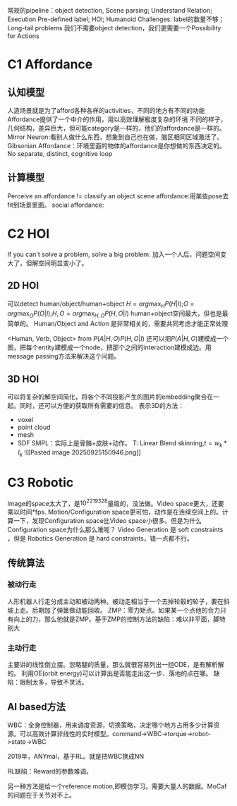 常规的pipeline：object detection, Scene parsing; Understand Relation; Execution
             Pre-defined label; HOI; Humanoid
Challenges: label的数量不够；Long-tail problems
我们不需要object detection，我们更需要一个Possibility for Actions

# C1 Affordance
## 认知模型
人造场景就是为了afford各种各样的activities，不同的地方有不同的功能
Affordance提供了一个中介的作用，用以高效理解极度复杂的环境
不同的样子，几何结构，差异巨大，但可能category是一样的，他们的affordance是一样的。
Mirror Neuron:看别人做什么东西，想象到自己也在做，脑区相同区域激活了。
Gibsonian Affordance：环境里面的物体的affordance是你想做的东西决定的。No separate, distinct, cognitive loop

## 计算模型
Perceive an affordance != classify an object
scene affordance:用某些pose去fit到场景里面。
social affordance:

# C2 HOI
If you can't solve a problem, solve a big problem.
加入一个人后，问题空间变大了，但解空间明显变小了。

## 2D HOI
可以detect human/object/human+object
$H=arg\max_H P(H|I)$;$O=arg\max_O P(O|I)$;$H,O=arg\max_{H,O} P(H,O|I)$
human+object空间最大，但也是最简单的。
Human/Object and Action 是非常相关的，需要共同考虑才能正常处理

<Human, Verb, Object> from $P(A|H,O)P(H,O|I)$
还可以把$P(A|H,O)$建模成一个图，把每个entity建模成一个node，把那个之间的interaction建模成边。用message passing方法来解决这个问题。

## 3D HOI
可以将复杂的解空间简化，将各个不同投影产生的图片的embedding聚合在一起。同时，还可以方便的获取所有需要的信息。
表示3D的方法：
- voxel
- point cloud
- mesh
- SDF
SMPL：实际上是骨骼+皮肤+动作。
T: Linear Blend skinning,$t = w_k*I_k$
![[Pasted image 20250925150946.png]]

# C3 Robotic
Image的space太大了，是$10^{2219328}$量级的，没法做。Video space更大，还要乘以时间\*fps. Motion/Configuration space更可怕，动作是在连续空间上的。计算一下，发现Configuration space比Video space小很多。但是为什么Configuration space为什么那么难呢？
Video Generation 是 soft constraints ，但是 Robotics Generation 是 hard constraints，错一点都不行。
## 传统算法
### 被动行走
人形机器人行走分成主动和被动两种。被动走相当于一个去掉轮毂的轮子，要在斜坡上走。后期加了弹簧做动能回收。
ZMP：零力矩点。如果某一个点他的合力只有向上的力，那么他就是ZMP。基于ZMP的控制方法的缺陷：难以非平面，脚特别大
### 主动行走
主要讲的线性倒立摆。忽略腿的质量，那么就很容易列出一组ODE，是有解析解的。
利用OE(orbit energy)可以计算出是否能走出这一步、落地的点在哪。
缺陷：限制太多，导致不灵活。

## AI based方法
WBC：全身控制器，用来调度资源，切换策略，决定哪个地方占用多少计算资源。可以高效计算非线性的实时模型。command->WBC->torque->robot->state->WBC

2019年，ANYmal，基于RL。就是把WBC换成NN

RL缺陷：Reward的参数难调。

另一种方法是给一个reference motion,即模仿学习。需要大量人的数据。MoCaf的问题在于关节对不上。


